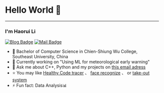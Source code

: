 # Hello World 👋

-------

### I'm Haorui Li
[![Blog Badge](https://img.shields.io/badge/blog-25k%20pageview-brightgreen)](https://blog.csdn.net/weixin_46233323) [![Mail Badge](https://img.shields.io/badge/-haoruileee@gmail.com-c14438?style=flat-square&logo=Gmail&logoColor=white&link=mailto:haoruileee@hotmail.com)](mailto:haoruileee@hotmail.com)
- 🔭 Bachelor of Computer Science in Chien-Shiung Wu College, Southeast University, China 
- 🌱 Currently working on "Using ML for meteorological early warning"
- 💬 Ask me about C++, Python and my projects on [this email adress](Li.haor@hotmail.com)
- :star: You may like [Healthy Code tracer](https://github.com/haoruilee/M5Stack_Healthy_code_tracer) 、 [face recognize](https://github.com/haoruilee/Face_recognize) 、 or [take-out system](https://github.com/haoruilee/ZuiSuWaiMai-MFC)
- ⚡ Fun fact: Data Analysis📊

<!--
[![Blog Badge](https://img.shields.io/badge/-Isha_Gupta-1ca0f1?style=flat-square&logo=twitter&logoColor=white&link=https://twitter.com/Isha_1321)](https://twitter.com/Isha_1321)  [![Linkedin Badge](https://img.shields.io/badge/-Isha_Gupta-blue?style=flat-square&logo=Linkedin&logoColor=white&link=https://www.linkedin.com/in/ishagupta20//)](https://www.linkedin.com/in/ishagupta20/) [![Gmail Badge](https://img.shields.io/badge/-ishagupta2103@gmail.com-c14438?style=flat-square&logo=Gmail&logoColor=white&link=mailto:ishagupta2103@gmail.com)](mailto:ishagupta2103@gmail.com)
---------------------------------------------------------------------------------------------------------------------------------------------------------------------------------
### About

-  **Learning :** Full-Stack Development :zap: | Open-Source :fire:	
-  **Languages :** Python, C, JavaScript
-  **Hobbies :** Articles & Music :headphones:
-  **Fact :** First solve the problem, then write the code :heart: 
-  **Organization :** Technojam

---------------------------------------------------------------------------------------------------------------------------------------------------------------------------------

![github stats](https://github-readme-stats.vercel.app/api?username=Isha2103&show_icons=true)

---------------------------------------------------------------------------------------------------------------------------------------------------------------------------------


**haoruilee/haoruilee** is a ✨ _special_ ✨ repository because its `README.md` (this file) appears on your GitHub profile.

Here are some ideas to get you started:

- 🔭 I’m currently working on ...
- 🌱 I’m currently learning ...
- 👯 I’m looking to collaborate on ...
- 🤔 I’m looking for help with ...
- 💬 Ask me about ...
- 📫 How to reach me: ...
- 😄 Pronouns: ...
- ⚡ Fun fact: ...
-->
